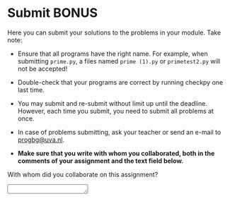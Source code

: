 # Submit BONUS

Here you can submit your solutions to the problems in your module. Take note:

- Ensure that all programs have the right name. For example, when submitting `prime.py`, a files named `prime (1).py` or `primetest2.py` will not be accepted!

- Double-check that your programs are correct by running checkpy one last time.

- You may submit and re-submit without limit up until the deadline. However, each time you submit, you need to submit all problems at once.

- In case of problems submitting, ask your teacher or send an e-mail to <progbg@uva.nl>.

- **Make sure that you write with whom you collaborated, both in the comments of your assignment and the text field below.**

With whom did you collaborate on this assignment?

<textarea name="form[1]" rows="1" required=""></textarea>
